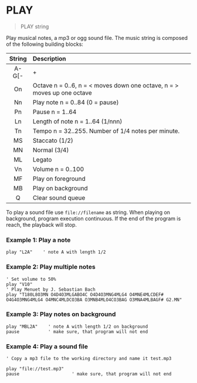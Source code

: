 # PLAY

> PLAY string

Play musical notes, a mp3 or ogg sound file. The music string is composed of the following building blocks:

| String               | Description                               
| :-------------------:|:------------------------------------------
| A-G[-|+|#][nnn][.]   | Play note A..G, +|# is sharp, - is flat, . is multiplier 1.5
| On                   | Octave n = 0..6,  n = < moves down one octave, n = > moves up one octave
| Nn                   | Play note n = 0..84 (0 = pause)
| Pn                   | Pause n = 1..64
| Ln                   | Length of note n = 1..64 (1/nnn)
| Tn                   | Tempo n = 32..255. Number of 1/4 notes per minute.
| MS                   | Staccato (1/2)
| MN                   | Normal (3/4)
| ML                   | Legato
| Vn                   | Volume n = 0..100
| MF                   | Play on foreground
| MB                   | Play on background
| Q                    | Clear sound queue

To play a sound file use `file://filename` as string. When playing on background, program execution continuous. If the end of the program is reach, the playback will stop.

### Example 1: Play a note

```smallbasic
play "L2A"    ' note A with length 1/2
```

### Example 2: Play multiple notes

```smallbasic
' Set volume to 50%
play "V10"  
' Play Menuet by J. Sebastian Bach
play "T180L8O3MN O4D4O3MLGABO4C O4D4O3MNG4MLG4 O4MNE4MLCDEF# O4G4O3MNG4MLG4 O4MNC4MLDCO3BA O3MNB4MLO4CO3BAG O3MNA4MLBAGF# G2.MN"
````

### Example 3: Play notes on background

```smallbasic
play "MBL2A"    ' note A with length 1/2 on background
pause           ' make sure, that program will not end
```

### Example 4: Play a sound file

```smallbasic
' Copy a mp3 file to the working directory and name it test.mp3

play "file://test.mp3"
pause                    ' make sure, that program will not end
```

